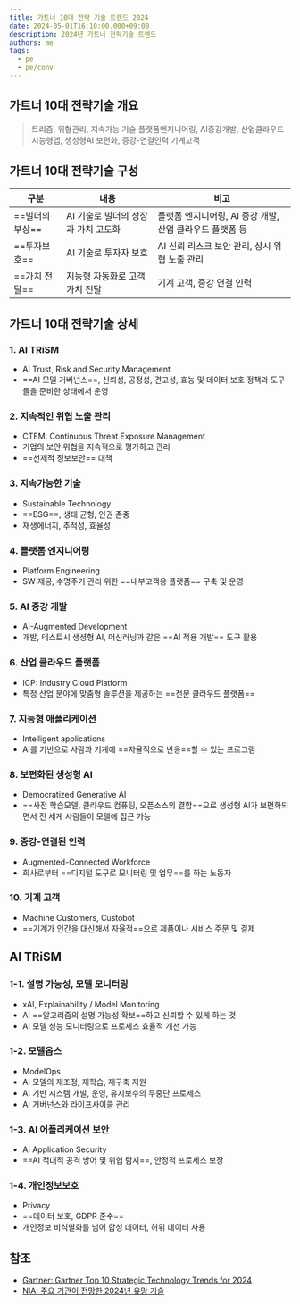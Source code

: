 ```yaml
---
title: 가트너 10대 전략 기술 트렌드 2024
date: 2024-05-01T16:10:00.000+09:00
description: 2024년 가트너 전략기술 트렌드
authors: me
tags:
  - pe
  - pe/conv
---
```


## 가트너 10대 전략기술 개요

> 트리즘, 위협관리, 지속가능 기술
> 플랫폼엔지니어링, AI증강개발, 산업클라우드
> 지능형앱, 생성형AI 보편화, 증강-연결인력
> 기계고객

## 가트너 10대 전략기술 구성

| 구분 | 내용 | 비고 |
| ----------- | ----------------------------------- | -------------------------------------------------------- |
| ==빌더의 부상== | AI 기술로 빌더의 성장과 가치 고도화 | 플랫폼 엔지니어링, AI 증강 개발, 산업 클라우드 플랫폼 등 |
| ==투자보호== | AI 기술로 투자자 보호   | AI 신뢰 리스크 보안 관리, 상시 위협 노출 관리 |
| ==가치 전달==   | 지능형 자동화로 고객 가치 전달  | 기계 고객, 증강 연결 인력 |

## 가트너 10대 전략기술 상세

### 1. AI TRiSM

- AI Trust, Risk and Security Management
- ==AI 모델 거버넌스==, 신뢰성, 공정성, 견고성, 효능 및 데이터 보호 정책과 도구들을 준비한 상태에서 운영

### 2. 지속적인 위협 노출 관리

- CTEM: Continuous Threat Exposure Management
- 기업의 보안 위협을 지속적으로 평가하고 관리
- ==선제적 정보보안== 대책

### 3. 지속가능한 기술

- Sustainable Technology
- ==ESG==, 생태 균형, 인권 존중
- 재생에너지, 추적성, 효율성

### 4. 플랫폼 엔지니어링

- Platform Engineering
- SW 제공, 수명주기 관리 위한 ==내부고객용 플랫폼== 구축 및 운영

### 5. AI 증강 개발

- AI-Augmented Development
- 개발, 테스트시 생셩형 AI, 머신러닝과 같은 ==AI 적용 개발== 도구 활용

### 6. 산업 클라우드 플랫폼

- ICP: Industry Cloud Platform
- 특정 산업 분야에 맞춤형 솔루션을 제공하는 ==전문 클라우드 플랫폼==

### 7. 지능형 애플리케이션

- Intelligent applications
- AI를 기반으로 사람과 기계에 ==자율적으로 반응==할 수 있는 프로그램

### 8. 보편화된 생성형 AI

- Democratized Generative AI
- ==사전 학습모델, 클라우드 컴퓨팅, 오픈소스의 결합==으로 생성형 AI가 보편화되면서 전 세계 사람들이 모델에 접근 가능

### 9. 증강-연결된 인력

- Augmented-Connected Workforce
- 회사로부터 ==디지털 도구로 모니터링 및 업무==를 하는 노동자

### 10. 기계 고객

- Machine Customers, Custobot
- ==기계가 인간을 대신해서 자율적==으로 제품이나 서비스 주문 및 결제

## AI TRiSM

### 1-1. 설명 가능성, 모델 모니터링

- xAI, Explainability / Model Monitoring
- AI ==알고리즘의 설명 가능성 확보==하고 신뢰할 수 있게 하는 것
- AI 모델 성능 모니터링으로 프로세스 효율적 개선 가능

### 1-2. 모델옵스

- ModelOps
- AI 모델의 재조정, 재학습, 재구축 지원
- AI 기반 시스템 개발, 운영, 유지보수의 무중단 프로세스
- AI 거버넌스와 라이프사이클 관리

### 1-3. AI 어플리케이션 보안

- AI Application Security
- ==AI 적대적 공격 방어 및 위협 탐지==, 안정적 프로세스 보장

### 1-4. 개인정보보호

- Privacy
- ==데이터 보호, GDPR 준수==
- 개인정보 비식별화를 넘어 합성 데이터, 허위 데이터 사용

## 참조

- [Gartner: Gartner Top 10 Strategic Technology Trends for 2024](https://www.gartner.com/en/articles/gartner-top-10-strategic-technology-trends-for-2024)
- [NIA: 주요 기관이 전망한 2024년 유망 기술](https://www.nia.or.kr/site/nia_kor/ex/bbs/View.do?cbIdx=82618&bcIdx=26147&parentSeq=26147)
